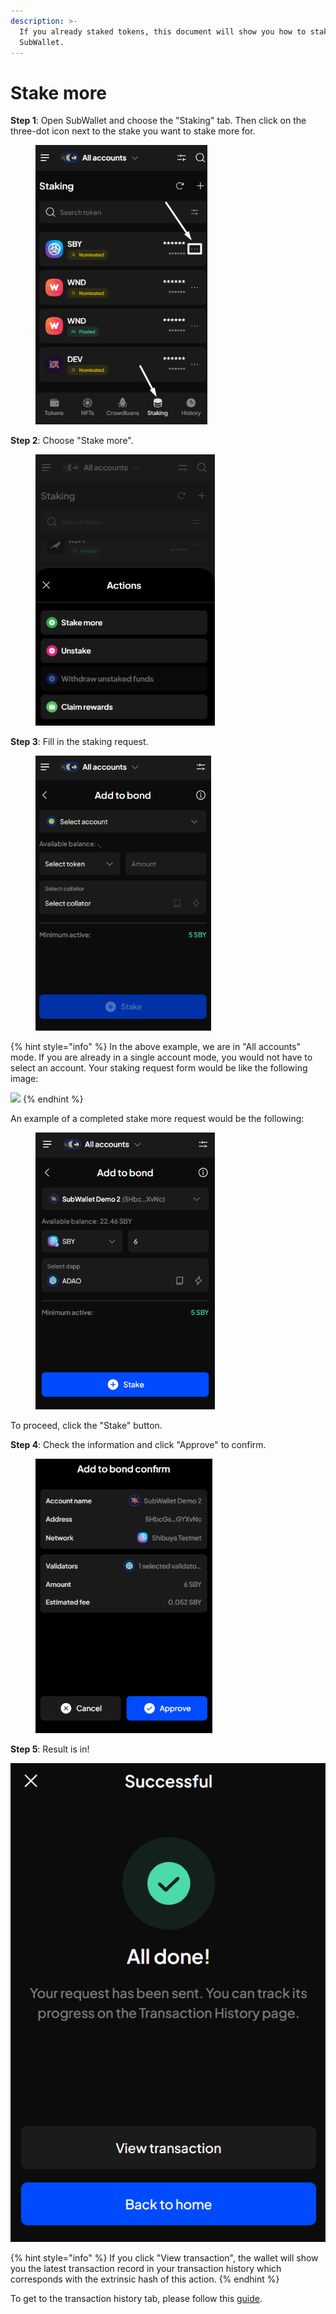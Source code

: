```yaml
---
description: >-
  If you already staked tokens, this document will show you how to stake more on
  SubWallet.
---
```


# Stake more

**Step 1**: Open SubWallet and choose the "Staking" tab. Then click on the three-dot icon next to the stake you want to stake more for.

<div align="left">

<figure><img src="../../../.gitbook/assets/image (424).png" alt="" width="275"><figcaption></figcaption></figure>

</div>

**Step 2**: Choose "Stake more".

<div align="left">

<figure><img src="../../../.gitbook/assets/image (425).png" alt="" width="287"><figcaption></figcaption></figure>

</div>

**Step 3**: Fill in the staking request.

<div align="left">

<figure><img src="../../../.gitbook/assets/image (426).png" alt="" width="281"><figcaption></figcaption></figure>

</div>

{% hint style="info" %}
In the above example, we are in "All accounts" mode. If you are already in a single account mode, you would not have to select an account. Your staking request form would be like the following image:

![](<../../../.gitbook/assets/image (163) (2).png>)
{% endhint %}



An example of a completed stake more request would be the following:

<div align="left">

<figure><img src="../../../.gitbook/assets/image (98) (1).png" alt="" width="287"><figcaption></figcaption></figure>

</div>

To proceed, click the "Stake" button.



**Step 4**: Check the information and click "Approve" to confirm.

<div align="left">

<figure><img src="../../../.gitbook/assets/image (99) (1).png" alt="" width="283"><figcaption></figcaption></figure>

</div>

**Step 5**: Result is in!

![](<../../../.gitbook/assets/image (181) (1) (1).png>)

{% hint style="info" %}
If you click "View transaction", the wallet will show you the latest transaction record in your transaction history which corresponds with the extrinsic hash of this action.&#x20;
{% endhint %}

To get to the transaction history tab, please follow this [guide](../../view-transaction-history.md).
